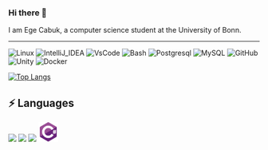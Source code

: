 ### Hi there 👋

I am Ege Cabuk, a computer science student at the University of Bonn.
___

![Linux](https://img.shields.io/badge/Linux-FCC624?style=for-the-badge&logo=linux&logoColor=black)
![IntelliJ_IDEA](https://img.shields.io/badge/IntelliJ_IDEA-000000.svg?style=for-the-badge&logo=intellij-idea&logoColor=white)
![VsCode](https://img.shields.io/badge/Visual_Studio_Code-0078D4?style=for-the-badge&logo=visual%20studio%20code&logoColor=white)
![Bash](https://img.shields.io/badge/Shell_Script-121011?style=for-the-badge&logo=gnu-bash&logoColor=white)
![Postgresql](https://img.shields.io/badge/PostgreSQL-316192?style=for-the-badge&logo=postgresql&logoColor=white)
![MySQL](https://img.shields.io/badge/MySQL-00000F?style=for-the-badge&logo=mysql&logoColor=white)
![GitHub](https://img.shields.io/badge/-GitHub-181717?style=flat-square&logo=github)
![Unity](https://img.shields.io/badge/Unity-100000?style=for-the-badge&logo=unity&logoColor=white)
![Docker](https://img.shields.io/badge/-Docker-black?style=flat-square&logo=docker)

[![Top Langs](https://github-readme-stats.vercel.app/api/top-langs/?username=CabukEge&langs_count=10&layout=compact&theme=merko&hide=CSS,Makefile)](https://github.com/anuraghazra/github-readme-stats)

## ⚡ Languages

<img src = 'https://github.com/MarikIshtar007/MarikIshtar007/blob/master/images/python2.png' width='40'/> <img src='https://github.com/MarikIshtar007/MarikIshtar007/blob/master/images/java.svg' width='40'/>  <img src='https://github.com/MarikIshtar007/MarikIshtar007/blob/master/images/c-original.svg' width='40'/> <img src="https://raw.githubusercontent.com/devicons/devicon/master/icons/csharp/csharp-original.svg" alt="c" width='40'/> </a> <a href="https://www.w3schools.com/cpp/" target="_blank">
          


          


<!--
**CabukEge/CabukEge** is a ✨ _special_ ✨ repository because its `README.md` (this file) appears on your GitHub profile.

Here are some ideas to get you started:

- 🔭 I’m currently working on ...
- 🌱 I’m currently learning ...
- 👯 I’m looking to collaborate on ...
- 🤔 I’m looking for help with ...
- 💬 Ask me about ...
- 📫 How to reach me: ...
- 😄 Pronouns: ...
- ⚡ Fun fact: ...
-->
